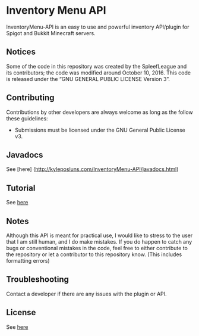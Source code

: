 # Inventory Menu API

InventoryMenu-API is an easy to use and powerful inventory API/plugin for Spigot and Bukkit Minecraft servers.

## Notices
Some of the code in this repository was created by the SpleefLeague and its contributors; the code was modified around October 10, 2016. This code is released under the “GNU GENERAL PUBLIC LICENSE Version 3”.

## Contributing
Contributions by other developers are always welcome as long as the follow these guidelines: 
* Submissions must be licensed under the GNU General Public License v3.

## Javadocs
See [here] (http://kyleposluns.com/InventoryMenu-API/javadocs.html)

## Tutorial
See [here](https://github.com/ProRival/InventoryMenu-API/blob/master/TUTORIAL.md)

## Notes
Although this API is meant for practical use, I would like to stress to the user that I am still human, and I do make mistakes. If you do happen to catch any bugs or conventional mistakes in the code, feel free to either contribute to the repository or let a contributor to this repository know. (This includes formatting errors)

## Troubleshooting
Contact a developer if there are any issues with the plugin or API.

## License
See [here](https://github.com/ProRival/InventoryMenu-API/blob/master/LICENSE)


